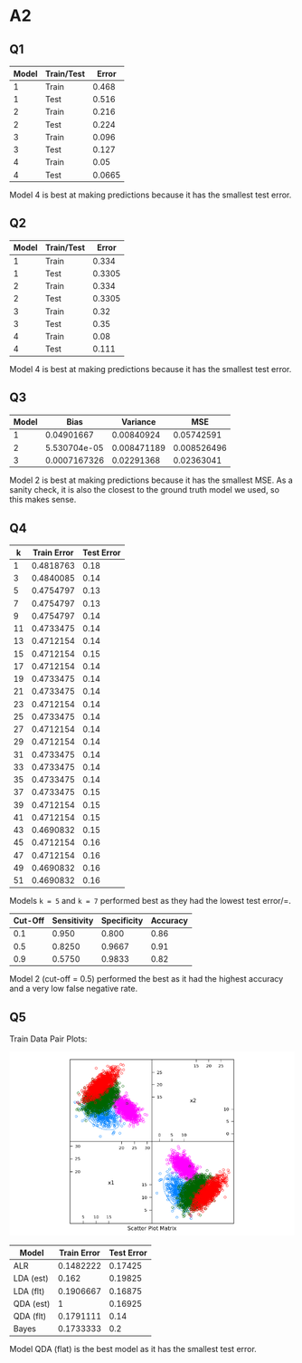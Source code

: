 # A2

## Q1

| Model | Train/Test | Error |
| --- | --- | --- |
| 1 | Train | 0.468 |
| 1 | Test | 0.516 |
| 2 | Train | 0.216 |
| 2 | Test | 0.224 |
| 3 | Train | 0.096 |
| 3 | Test | 0.127 |
| 4 | Train | 0.05 |
| 4 | Test | 0.0665 |

Model 4 is best at making predictions because it has the smallest test error.

## Q2

| Model | Train/Test | Error |
| --- | --- | --- |
| 1 | Train | 0.334 |
| 1 | Test | 0.3305 |
| 2 | Train | 0.334 |
| 2 | Test | 0.3305 |
| 3 | Train | 0.32 |
| 3 | Test | 0.35 |
| 4 | Train | 0.08 |
| 4 | Test | 0.111 |

Model 4 is best at making predictions because it has the smallest test error.

## Q3

| Model | Bias | Variance | MSE |
| --- | --- | --- | --- |
| 1 | 0.04901667 | 0.00840924 | 0.05742591 |
| 2 | 5.530704e-05 | 0.008471189 | 0.008526496 |
| 3 | 0.0007167326 | 0.02291368 | 0.02363041 |

Model 2 is best at making predictions because it has the smallest MSE. As a sanity check, it is also the closest to the ground truth model we used, so this makes sense.

## Q4

| k | Train Error | Test Error |
| --- | --- | --- |
| 1 	| 0.4818763 	| 0.18 |
| 3 	| 0.4840085 	| 0.14 |
| 5 	| 0.4754797 	| 0.13 |
| 7 	| 0.4754797 	| 0.13 |
| 9 	| 0.4754797 	| 0.14 |
| 11 	| 0.4733475 	| 0.14 |
| 13 	| 0.4712154 	| 0.14 |
| 15 	| 0.4712154 	| 0.15 |
| 17 	| 0.4712154 	| 0.14 |
| 19 	| 0.4733475 	| 0.14 |
| 21 	| 0.4733475 	| 0.14 |
| 23 	| 0.4712154 	| 0.14 |
| 25 	| 0.4733475 	| 0.14 |
| 27 	| 0.4712154 	| 0.14 |
| 29 	| 0.4712154 	| 0.14 |
| 31 	| 0.4733475 	| 0.14 |
| 33 	| 0.4733475 	| 0.14 |
| 35 	| 0.4733475 	| 0.14 |
| 37 	| 0.4733475 	| 0.15 |
| 39 	| 0.4712154 	| 0.15 |
| 41 	| 0.4712154 	| 0.15 |
| 43 	| 0.4690832 	| 0.15 |
| 45 	| 0.4712154 	| 0.16 |
| 47 	| 0.4712154 	| 0.16 |
| 49 	| 0.4690832 	| 0.16 |
| 51 	| 0.4690832 	| 0.16 |

Models `k = 5` and `k = 7` performed best as they had the lowest test error/=. 


| Cut-Off | Sensitivity | Specificity | Accuracy |
| --- | --- | --- | --- |
| 0.1 | 0.950 | 0.800 | 0.86 |
| 0.5 | 0.8250 | 0.9667 | 0.91 |
| 0.9 | 0.5750 | 0.9833 | 0.82 |

Model 2 (cut-off = 0.5) performed the best as it had the highest accuracy and a very low false negative rate.

## Q5

Train Data Pair Plots:

![](ellipse.png)

| Model | Train Error | Test Error |
| --- | --- | --- |
| ALR | 0.1482222 | 0.17425 |
| LDA (est) | 0.162 | 0.19825 |
| LDA (flt) | 0.1906667 | 0.16875 |
| QDA (est) | 1 | 0.16925 |
| QDA (flt) | 0.1791111 | 0.14 |
| Bayes | 0.1733333 | 0.2 |

Model QDA (flat) is the best model as it has the smallest test error.
